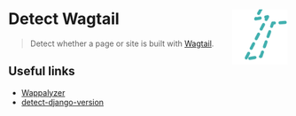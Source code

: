 # Detect Wagtail <img src="https://raw.githubusercontent.com/thibaudcolas/detect-wagtail/main/.github/logo.svg?sanitize=true" width="100" height="100" align="right" alt="">

> Detect whether a page or site is built with [Wagtail](https://github.com/wagtail/wagtail).

## Useful links

- [Wappalyzer](https://github.com/AliasIO/wappalyzer)
- [detect-django-version](https://github.com/caioariede/detect-django-version)
